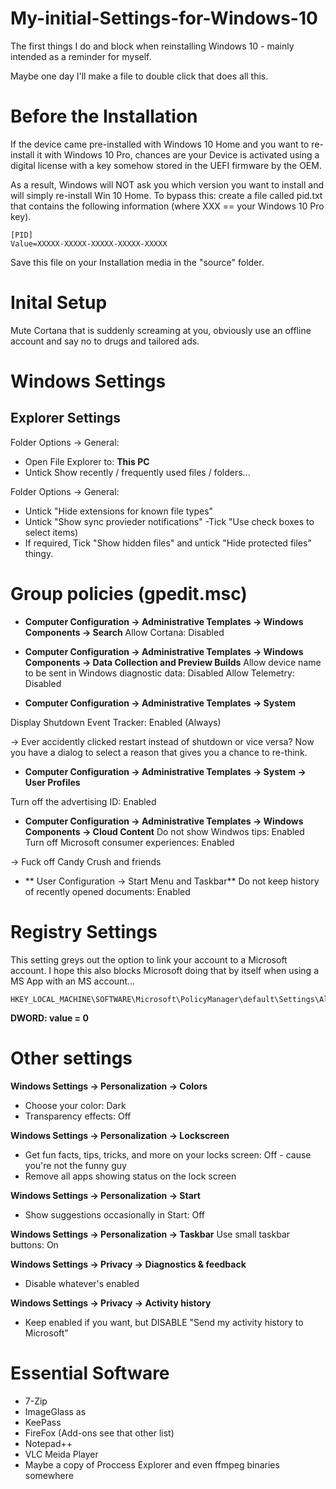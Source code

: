 # My-initial-Settings-for-Windows-10
The first things I do and block when reinstalling Windows 10 - mainly intended as a reminder for myself. 

Maybe one day I'll make a file to double click that does all this. 


# Before the Installation
If the device came pre-installed with Windows 10 Home and you want to re-install it with Windows 10 Pro, chances are your Device is activated using a digital license with a key somehow stored in the UEFI firmware by the OEM. 

As a result, Windows will NOT ask you which version you want to install and will simply re-install Win 10 Home. 
To bypass this: 
create a file called pid.txt that contains the following information (where XXX == your Windows 10 Pro key). 

``` 
[PID]
Value=XXXXX-XXXXX-XXXXX-XXXXX-XXXXX
```

Save this file on your Installation media in the "source" folder. 



# Inital Setup
Mute Cortana that is suddenly screaming at you, obviously use an offline account and say no to drugs and tailored ads. 

# Windows Settings

## Explorer Settings

Folder Options -> General: 
- Open File Explorer to: **This PC**
- Untick Show recently / frequently used files / folders...

Folder Options -> General: 
- Untick "Hide extensions for known file types"
- Untick "Show sync provieder notifications"
 -Tick "Use check boxes to select items)
- If required, Tick "Show hidden files" and untick "Hide protected files" thingy.


# Group policies (gpedit.msc)

- **Computer Configuration -> Administrative Templates -> Windows Components -> Search**
Allow Cortana: Disabled

- **Computer Configuration -> Administrative Templates -> Windows Components -> Data Collection and Preview Builds**
Allow device name to be sent in Windows diagnostic data: Disabled
Allow Telemetry: Disabled


- **Computer Configuration -> Administrative Templates -> System**

Display Shutdown Event Tracker: Enabled (Always)

-> Ever accidently clicked restart instead of shutdown or vice versa? Now you have a dialog to select a reason that gives you a chance to re-think. 



- **Computer Configuration -> Administrative Templates -> System -> User Profiles**

Turn off the advertising ID: Enabled


- **Computer Configuration -> Administrative Templates -> Windows Components -> Cloud Content**
Do not show Windwos tips: Enabled
Turn off Microsoft consumer experiences: Enabled

-> Fuck off Candy Crush and friends

- ** User Configuration -> Start Menu and Taskbar**
Do not keep history of recently opened documents: Enabled


# Registry Settings

This setting greys out the option to link your account to a Microsoft account. I hope this also blocks Microsoft doing that by itself when using a MS App with an MS account...
``` 
HKEY_LOCAL_MACHINE\SOFTWARE\Microsoft\PolicyManager\default\Settings\AllowYourAccount
``` 

**DWORD: value = 0**


# Other settings
**Windows Settings -> Personalization -> Colors**
- Choose your color: Dark
- Transparency effects: Off

**Windows Settings -> Personalization -> Lockscreen**
- Get fun facts, tips, tricks, and more on your locks screen: Off - cause you're not the funny guy
- Remove all apps showing status on the lock screen

**Windows Settings -> Personalization -> Start**
- Show suggestions occasionally in Start:  Off


**Windows Settings -> Personalization -> Taskbar**
Use small taskbar buttons: On

**Windows Settings -> Privacy -> Diagnostics & feedback**
- Disable whatever's enabled

**Windows Settings -> Privacy -> Activity history**
- Keep enabled if you want, but DISABLE "Send my activity history to Microsoft"


# Essential Software
- 7-Zip
- ImageGlass as
- KeePass
- FireFox (Add-ons see that other list)
- Notepad++
- VLC Meida Player
- Maybe a copy of Proccess Explorer and even ffmpeg binaries somewhere




